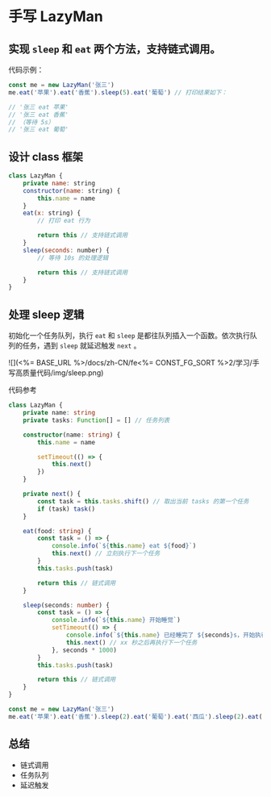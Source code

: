 # 手写 LazyMan



## 实现 `sleep` 和 `eat` 两个方法，支持链式调用。
代码示例：

```js
const me = new LazyMan('张三')
me.eat('苹果').eat('香蕉').sleep(5).eat('葡萄') // 打印结果如下：

// '张三 eat 苹果'
// '张三 eat 香蕉'
// （等待 5s）
// '张三 eat 葡萄'
```

## 设计 class 框架

```js
class LazyMan {
    private name: string
    constructor(name: string) {
        this.name = name
    }
    eat(x: string) {
        // 打印 eat 行为

        return this // 支持链式调用
    }
    sleep(seconds: number) {
        // 等待 10s 的处理逻辑

        return this // 支持链式调用
    }
}
```

## 处理 sleep 逻辑

初始化一个任务队列，执行 `eat` 和 `sleep` 是都往队列插入一个函数。依次执行队列的任务，遇到 `sleep` 就延迟触发 `next` 。

![](<%= BASE_URL %>/docs/zh-CN/fe<%= CONST_FG_SORT %>2/学习/手写高质量代码/img/sleep.png)

代码参考 
```ts
class LazyMan {
    private name: string
    private tasks: Function[] = [] // 任务列表

    constructor(name: string) {
        this.name = name

        setTimeout(() => {
            this.next()
        })
    }

    private next() {
        const task = this.tasks.shift() // 取出当前 tasks 的第一个任务
        if (task) task()
    }

    eat(food: string) {
        const task = () => {
            console.info(`${this.name} eat ${food}`)
            this.next() // 立刻执行下一个任务
        }
        this.tasks.push(task)

        return this // 链式调用
    }

    sleep(seconds: number) {
        const task = () => {
            console.info(`${this.name} 开始睡觉`)
            setTimeout(() => {
                console.info(`${this.name} 已经睡完了 ${seconds}s，开始执行下一个任务`)
                this.next() // xx 秒之后再执行下一个任务
            }, seconds * 1000)
        }
        this.tasks.push(task)

        return this // 链式调用
    }
}

const me = new LazyMan('张三')
me.eat('苹果').eat('香蕉').sleep(2).eat('葡萄').eat('西瓜').sleep(2).eat('橘子')
```

## 总结

- 链式调用
- 任务队列
- 延迟触发
